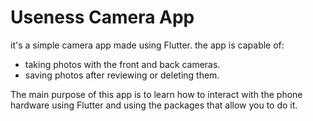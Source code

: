 # Useness Camera App

it's a simple camera app made using Flutter. the app is capable of:
- taking photos with the front and back cameras.
- saving photos after reviewing or deleting them.

The main purpose of this app is to learn how to interact with the phone hardware using Flutter and using the packages that allow you to do it.
